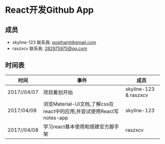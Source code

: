 # React开发Github App

## 成员
- skyline-123  联系我: posthanjt@gmail.com
- raszxcv      联系我:    282975975@qq.com

## 时间表
|时间|事件|成员|
|-|-|-|
|2017//04/07|项目筹划开始|skyline-123 & raszxcv|
|2017/04/08|浏览Material-UI文档,了解css在react中的应用,并尝试使用React写notes-app|skyline-123|
|2017//04/08|学习react基本使用和搭建官方脚手架|raszxcv|
